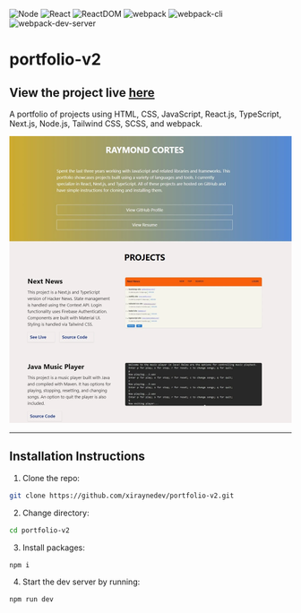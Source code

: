 ![Node](https://img.shields.io/badge/Node-18.4.0-brightgreen)
![React](https://img.shields.io/badge/React-18.2.0-blue)
![ReactDOM](https://img.shields.io/badge/ReactDOM-18.2.0-blue)
![webpack](https://img.shields.io/badge/webpack-5.69.0-blue)
![webpack-cli](https://img.shields.io/badge/webpack--cli-4.9.2-blue)
![webpack-dev-server](https://img.shields.io/badge/webpack--dev--server-4.7.4-blue)

# portfolio-v2

## View the project live [here](https://portfolio-projects-v2.netlify.app/)

A portfolio of projects using HTML, CSS, JavaScript, React.js, TypeScript, Next.js, Node.js, Tailwind CSS, SCSS, and webpack.

![portfolio image](src/assets/project-screenshot.webp)

---

## Installation Instructions

1. Clone the repo:

```sh
git clone https://github.com/xiraynedev/portfolio-v2.git
```

2. Change directory:

```sh
cd portfolio-v2
```

3. Install packages:

```sh
npm i
```

4. Start the dev server by running:

```sh
npm run dev
```
